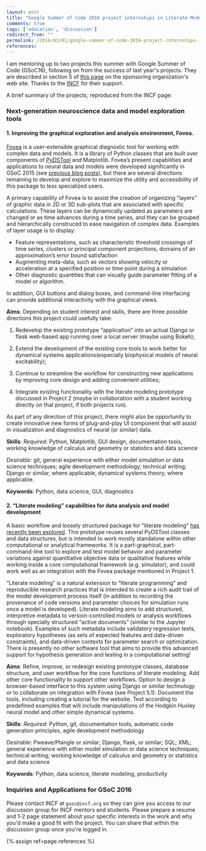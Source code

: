```yaml
---
layout: post
title: "Google Summer of Code 2016 project internships in Literate Modeling and Diagnostics"
comments: true
tags: ['education', 'discussion']
redirect_from: ""
permalink: /2016/03/01/google-summer-of-code-2016-project-internships-in-literate-modeling-and-diagnostics
references:
---
```


I am mentoring up to two projects this summer with Google Summer of Code (GSoC16), following on from the success of last year's projects. They are described in section 5 of [this page](https://incf.org/gsoc/2016) on the sponsoring organization's web site. Thanks to the [INCF](http:/incf.org) for their support.

A brief summary of the projects, reproduced from the INCF page:

### Next-generation neuroscience data and model exploration tools

#### 1. Improving the graphical exploration and analysis environment, Fovea.

[Fovea](https://github.com/robclewley/fovea) is a user-extensible graphical diagnostic tool for working with complex data and models. It is a library of Python classes that are built over components of [PyDSTool](http://pydstool.sf.net) and Matplotlib. Fovea’s present capabilities and applications to neural data and models were developed significantly in GSoC 2015 (see [previous blog posts](http://robclewley.github.io/2015/09/04/spike_detection_with_fovea)), but there are several directions remaining to develop and explore to maximize the utility and accessibility of this package to less specialized users. 

A primary capability of Fovea is to assist the creation of organizing "layers" of graphic data in 2D or 3D sub-plots that are associated with specific calculations. These layers can be dynamically updated as parameters are changed or as time advances during a time series, and they can be grouped and hierarchically construced to ease navigation of complex data. Examples of layer usage is to display:

* Feature representations, such as characteristic threshold crossings
of time series, clusters or principal component projections, domains
of an approximation’s error bound satisfaction
* Augmenting meta-data, such as vectors showing velocity or
acceleration at a specified position or time point during a simulation
* Other diagnostic quantities that can visually guide parameter
  fitting of a model or algorithm.
  
In addition, GUI buttons and dialog boxes, and command-line
interfacing can provide additional interactivity with the graphical
views.

**Aims**: Depending on student interest and skills, there are three
  possible directions this project could usefully take:
  
  1. Redevelop  the existing prototype “application” into an actual Django or flask  web-based app running over a local server (maybe using Bokeh);
  
  2. Extend the development of the existing core tools to work  better for dynamical systems applications(especially biophysical models of neural excitability);
  
  3. Continue to streamline the workflow for  constructing new applications by improving core design and adding  convenient utilities;
  
  4. Integrate existing functionality with the  literate modeling prototype discussed in Project 2 (maybe in  collaboration with a student working directly on that project, if both projects run).
  
As part of any direction of this project, there might also be
opportunity to create innovative new forms of plug-and-play UI
component that will assist in visualization and diagnostics of neural
(or similar) data.

**Skills**: _Required_: Python, Matplotlib, GUI design, documentation
tools, working knowledge of calculus and geometry or statistics and
data science

_Desirable_: git, general experience with either model simulation or data science techniques; agile development methodology; technical writing; Django or similar, where applicable, dynamical systems theory, where applicable.

**Keywords**: Python, data science, GUI, diagnostics

#### 2. “Literate modeling” capabilities for data analysis and model development
  
A basic workflow and loosely structured package for "literate modeling" [has recently been explored](http://robclewley.github.io/2015/04/18/ipython-notebooks-for-literate-modeling). This prototype reuses several PyDSTool classes and data structures, but is intended to work mostly standalone within other computational or analytical frameworks. It is a part-graphical, part-command-line tool to explore and test model behavior and parameter variations against quantitative objective data or qualitative features while working inside a core computational framework (e.g. simulator), and could work well as an integration with the Fovea package mentioned in Project 1.

“Literate modeling” is a natural extension to “literate programming” and reproducible research practices that is intended to create a rich audit trail of the model development process itself (in addition to recording the provenance of code versions and parameter choices for simulation runs once a model is developed). Literate modeling aims to add structured, interpretive metadata to version-controlled models or analysis workflows through specially structured “active documents” (similar to the Jupyter notebook). Examples of such metadata include validatory regression tests, exploratory hypotheses (as sets of expected features and data-driven constraints), and data-driven contexts for parameter search or optimization. There is presently no other software tool that aims to provide this advanced support for hypothesis generation and testing in a computational setting!
 
**Aims**: Refine, improve, or redesign existing prototype classes, database structure, and user workflow for the core functions of literate modeling. Add other core functionality to support other workflows. Option to design a browser-based interface to this system using Django or similar technology or to collaborate on integration with Fovea (see Project 5.1). Document the tools, including creating a tutorial for the website. Test according to predefined examples that will include manipulations of the Hodgkin Huxley neural model and other simple dynamical systems.

**Skills**: _Required_: Python, git, documentation tools, automatic
code generation principles, agile development methodology

_Desirable_: Pweave/Ptangle or similar; Django, flask, or similar; SQL; XML; general experience with either model simulation or data science techniques; technical writing; working knowledge of calculus and geometry or statistics and data science

**Keywords**: Python, data science, literate modeling, productivity

### Inquiries and Applications for GSoC 2016

Please contact INCF at `gsoc@incf.org` so they can give you access to our discussion group for INCF mentors and students. Please prepare a resume and 1-2 page statement about your specific interests in the work and why you'd make a good fit with the project. You can share that within the discussion group once you're logged in.

{% assign ref=page.references %}

